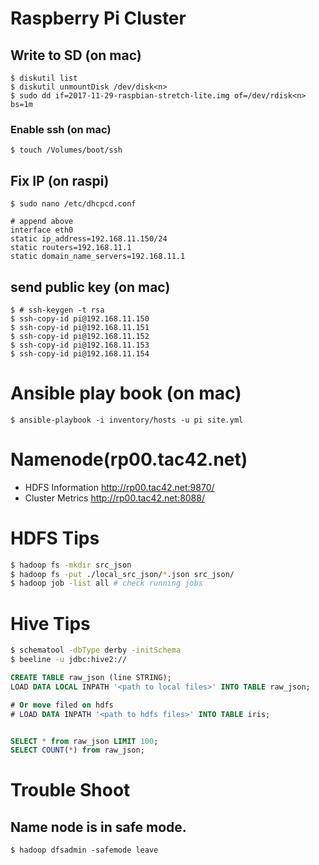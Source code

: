 # Raspberry Pi Cluster

## Write to SD (on mac)
```
$ diskutil list
$ diskutil unmountDisk /dev/disk<n>
$ sudo dd if=2017-11-29-raspbian-stretch-lite.img of=/dev/rdisk<n> bs=1m
```

### Enable ssh (on mac)
```
$ touch /Volumes/boot/ssh
```

## Fix IP (on raspi)
```
$ sudo nano /etc/dhcpcd.conf

# append above
interface eth0
static ip_address=192.168.11.150/24
static routers=192.168.11.1
static domain_name_servers=192.168.11.1
```

## send public key (on mac)
```
$ # ssh-keygen -t rsa
$ ssh-copy-id pi@192.168.11.150
$ ssh-copy-id pi@192.168.11.151
$ ssh-copy-id pi@192.168.11.152
$ ssh-copy-id pi@192.168.11.153
$ ssh-copy-id pi@192.168.11.154
```

# Ansible play book (on mac)
```
$ ansible-playbook -i inventory/hosts -u pi site.yml
```

# Namenode(rp00.tac42.net)
+ HDFS Information http://rp00.tac42.net:9870/
+ Cluster Metrics http://rp00.tac42.net:8088/

# HDFS Tips
```sh
$ hadoop fs -mkdir src_json
$ hadoop fs -put ./local_src_json/*.json src_json/
$ hadoop job -list all # check running jobs
```

# Hive Tips

```sh
$ schematool -dbType derby -initSchema
$ beeline -u jdbc:hive2://
```

```sql
CREATE TABLE raw_json (line STRING);
LOAD DATA LOCAL INPATH '<path to local files>' INTO TABLE raw_json;

# Or move filed on hdfs
# LOAD DATA INPATH '<path to hdfs files>' INTO TABLE iris;


SELECT * from raw_json LIMIT 100;
SELECT COUNT(*) from raw_json;
```


# Trouble Shoot

## Name node is in safe mode.
```
$ hadoop dfsadmin -safemode leave
```

